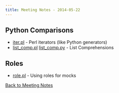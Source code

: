 ```yaml
---
title: Meeting Notes - 2014-05-22
---
```


## Python Comparisons

* [iter.pl](iter.pl) - Perl iterators (like Python generators)
* [list_comp.pl](list_comp.pl) [list_comp.py](list_comp.py) - List Comprehensions

## Roles

* [role.pl](role.pl) - Using roles for mocks

[Back to Meeting Notes](/notes)


